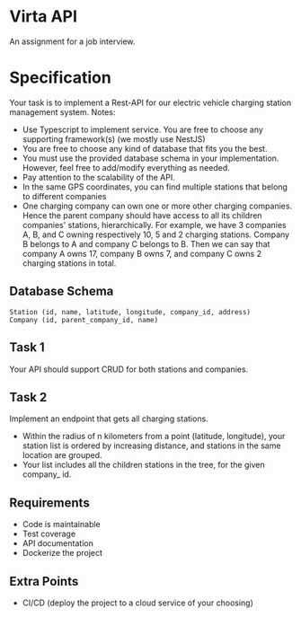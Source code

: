 # Virta API
An assignment for a job interview.


# Specification
Your task is to implement a Rest-API for our electric vehicle charging station management system.
Notes:
* Use Typescript to implement service. You are free to choose any supporting framework(s) (we mostly use NestJS)
* You are free to choose any kind of database that fits you the best.
* You must use the provided database schema in your implementation. However, feel free to add/modify everything as needed.
* Pay attention to the scalability of the API.
* In the same GPS coordinates, you can find multiple stations that belong to different companies
* One charging company can own one or more other charging companies.
Hence the parent company should have access to all its children companies' stations, hierarchically. For example, we have 3 companies
A, B, and C owning respectively 10, 5 and 2 charging stations. Company B belongs to A and company C belongs to B.
Then we can say that company A owns 17, company B owns 7, and company C owns 2 charging stations in total.

## Database Schema
```
Station (id, name, latitude, longitude, company_id, address)
Company (id, parent_company_id, name)
```

## Task 1
Your API should support CRUD for both stations and companies.

## Task 2
Implement an endpoint that gets all charging stations.
* Within the radius of n kilometers from a point (latitude, longitude), your station list is ordered by increasing distance, and stations in the
same location are grouped.
* Your list includes all the children stations in the tree, for the given company_
id.

## Requirements
* Code is maintainable
* Test coverage
* API documentation
* Dockerize the project

## Extra Points
* CI/CD (deploy the project to a cloud service of your choosing)
